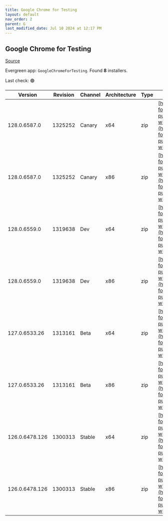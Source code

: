 ```yaml
---
title: Google Chrome for Testing
layout: default
nav_order: 2
parent: G
last_modified_date: Jul 10 2024 at 12:17 PM
---
```


## Google Chrome for Testing

[Source](https://googlechromelabs.github.io/chrome-for-testing/)

Evergreen app: `GoogleChromeForTesting`. Found **8** installers.

Last check: 🟢

| Version        | Revision | Channel | Architecture | Type | URI                                                                                                                                                                                              |
| -------------- | -------- | ------- | ------------ | ---- | ------------------------------------------------------------------------------------------------------------------------------------------------------------------------------------------------ |
| 128.0.6587.0   | 1325252  | Canary  | x64          | zip  | [https://storage.googleapis.com/chrome-for-testing-public/128.0.6587.0/win64/chrome-win64.zip](https://storage.googleapis.com/chrome-for-testing-public/128.0.6587.0/win64/chrome-win64.zip)     |
| 128.0.6587.0   | 1325252  | Canary  | x86          | zip  | [https://storage.googleapis.com/chrome-for-testing-public/128.0.6587.0/win32/chrome-win32.zip](https://storage.googleapis.com/chrome-for-testing-public/128.0.6587.0/win32/chrome-win32.zip)     |
| 128.0.6559.0   | 1319638  | Dev     | x64          | zip  | [https://storage.googleapis.com/chrome-for-testing-public/128.0.6559.0/win64/chrome-win64.zip](https://storage.googleapis.com/chrome-for-testing-public/128.0.6559.0/win64/chrome-win64.zip)     |
| 128.0.6559.0   | 1319638  | Dev     | x86          | zip  | [https://storage.googleapis.com/chrome-for-testing-public/128.0.6559.0/win32/chrome-win32.zip](https://storage.googleapis.com/chrome-for-testing-public/128.0.6559.0/win32/chrome-win32.zip)     |
| 127.0.6533.26  | 1313161  | Beta    | x64          | zip  | [https://storage.googleapis.com/chrome-for-testing-public/127.0.6533.26/win64/chrome-win64.zip](https://storage.googleapis.com/chrome-for-testing-public/127.0.6533.26/win64/chrome-win64.zip)   |
| 127.0.6533.26  | 1313161  | Beta    | x86          | zip  | [https://storage.googleapis.com/chrome-for-testing-public/127.0.6533.26/win32/chrome-win32.zip](https://storage.googleapis.com/chrome-for-testing-public/127.0.6533.26/win32/chrome-win32.zip)   |
| 126.0.6478.126 | 1300313  | Stable  | x64          | zip  | [https://storage.googleapis.com/chrome-for-testing-public/126.0.6478.126/win64/chrome-win64.zip](https://storage.googleapis.com/chrome-for-testing-public/126.0.6478.126/win64/chrome-win64.zip) |
| 126.0.6478.126 | 1300313  | Stable  | x86          | zip  | [https://storage.googleapis.com/chrome-for-testing-public/126.0.6478.126/win32/chrome-win32.zip](https://storage.googleapis.com/chrome-for-testing-public/126.0.6478.126/win32/chrome-win32.zip) |
